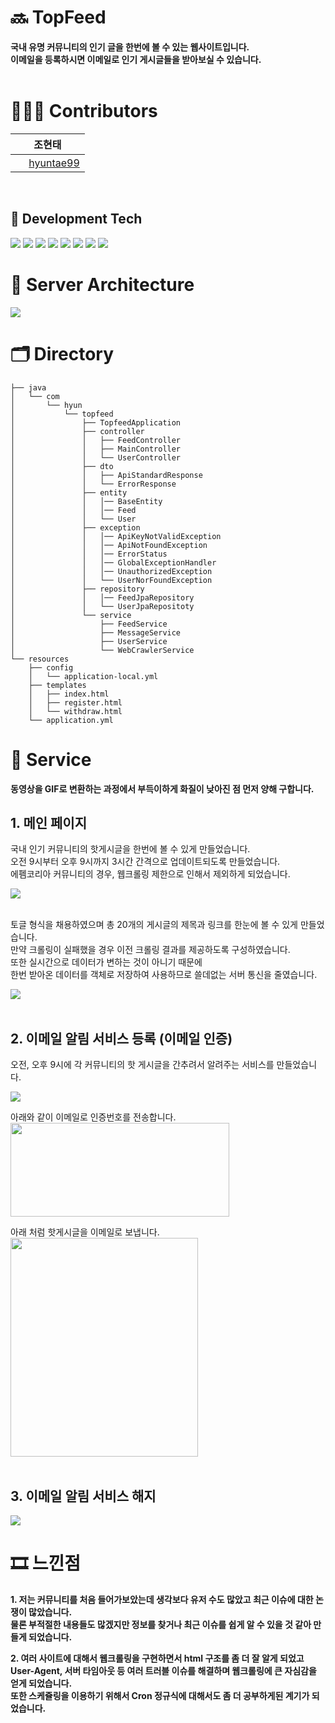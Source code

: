 # 🔜 TopFeed
**국내 유명 커뮤니티의 인기 글을 한번에 볼 수 있는 웹사이트입니다.<br>
이메일을 등록하시면 이메일로 인기 게시글들을 받아보실 수 있습니다.<br>**
<br>

# 👨🏻‍💻 Contributors
|  <div align = center>조현태 </div> |
|:----------|
|<div align = center> <img src = "https://oopy.lazyrockets.com/api/v2/notion/image?src=https%3A%2F%2Fnoticon-static.tammolo.com%2Fdgggcrkxq%2Fimage%2Fupload%2Fv1567128822%2Fnoticon%2Fosiivsvhnu4nt8doquo0.png&blockId=865f4b2a-5198-49e8-a173-0f893a4fed45&width=256" width = "17" height = "17"/> [hyuntae99](https://github.com/hyuntae99)| </div> 
<br>

## 📖 Development Tech
<img src="https://img.shields.io/badge/java-007396?style=for-the-badge&logo=java&logoColor=white">
<img src="https://img.shields.io/badge/mysql-4479A1?style=for-the-badge&logo=mysql&logoColor=white">
<img src="https://img.shields.io/badge/spring-6DB33F?style=for-the-badge&logo=spring&logoColor=white">
<img src="https://img.shields.io/badge/springboot-6DB33F?style=for-the-badge&logo=springboot&logoColor=white">
<img src="https://img.shields.io/badge/amazonaws-232F3E?style=for-the-badge&logo=amazonaws&logoColor=white">
<img src="https://img.shields.io/badge/gradle-02303A?style=for-the-badge&logo=gradle&logoColor=white">
<img src="https://img.shields.io/badge/nginx-%23009639.svg?style=for-the-badge&logo=nginx&logoColor=white">
<img src="https://img.shields.io/badge/github%20actions-%232671E5.svg?style=for-the-badge&logo=githubactions&logoColor=white">
<br>

# 💼 Server Architecture
<img src="https://velog.velcdn.com/images/jmjmjmz732002/post/a6c7a7be-ff27-4723-bfe2-d458ed641fab/image.png">
<br>

# 🗂️ Directory
```
├── java
│   └── com
│       └── hyun
│           └── topfeed
│               ├── TopfeedApplication
│               ├── controller
│               │   ├── FeedController
│               │   ├── MainController
│               │   └── UserController
│               ├── dto
│               │   ├── ApiStandardResponse
│               │   └── ErrorResponse
│               ├── entity
│               │   │── BaseEntity
│               │   │── Feed
│               │   └── User
│               ├── exception
│               │   │── ApiKeyNotValidException
│               │   │── ApiNotFoundException
│               │   │── ErrorStatus
│               │   │── GlobalExceptionHandler
│               │   │── UnauthorizedException
│               │   └── UserNorFoundException
│               ├── repository
│               │   │── FeedJpaRepository
│               │   └── UserJpaRepositoty
│               └── service
│                   ├── FeedService
│                   ├── MessageService
│                   ├── UserService
│                   └── WebCrawlerService
└── resources
    ├── config 
    │   └── application-local.yml
    ├── templates
    │   ├── index.html
    │   ├── register.html
    │   └── withdraw.html
    └── application.yml
```

# 📝 Service

**동영상을 GIF로 변환하는 과정에서 부득이하게 화질이 낮아진 점 먼저 양해 구합니다.**

## 1. 메인 페이지

국내 인기 커뮤니티의 핫게시글을 한번에 볼 수 있게 만들었습니다. <br>
오전 9시부터 오후 9시까지 3시간 간격으로 업데이트되도록 만들었습니다. <br>
에펨코리아 커뮤니티의 경우, 웹크롤링 제한으로 인해서 제외하게 되었습니다.

<img src= "https://velog.velcdn.com/images/hyuntae99/post/458c985b-5095-41b0-9bc4-792c5fe96859/image.png"><br><br>

토글 형식을 채용하였으며 총 20개의 게시글의 제목과 링크를 한눈에 볼 수 있게 만들었습니다.<br>
만약 크롤링이 실패했을 경우 이전 크롤링 결과를 제공하도록 구성하였습니다. <br>
또한 실시간으로 데이터가 변하는 것이 아니기 때문에 <br>
한번 받아온 데이터를 객체로 저장하여 사용하므로 쓸데없는 서버 통신을 줄였습니다. <br>

<img src="https://velog.velcdn.com/images/hyuntae99/post/b94773b9-1e79-42a6-995d-75798ab19a4f/image.gif">
<br><br>

## 2. 이메일 알림 서비스 등록 (이메일 인증)
오전, 오후 9시에 각 커뮤니티의 핫 게시글을 간추려서 알려주는 서비스를 만들었습니다.

<img src="https://velog.velcdn.com/images/hyuntae99/post/00838a85-db11-4ff9-90b8-9e0fcf6510fa/image.gif">

아래와 같이 이메일로 인증번호를 전송합니다.<br>
<img src="https://velog.velcdn.com/images/hyuntae99/post/52b5762e-78d9-44e1-8ebf-2baad1d55985/image.png" height=150 width=350>

아래 처럼 핫게시글을 이메일로 보냅니다. <br>
<img src="https://velog.velcdn.com/images/hyuntae99/post/d977ef15-471f-45e8-9078-9f8c768a17a8/image.png" height=350 width=300>
<br><br>

## 3. 이메일 알림 서비스 해지
<img src="https://velog.velcdn.com/images/hyuntae99/post/ca8582b6-51f0-4b9c-8ff2-1f7d9ae5cb90/image.gif">

# 🎞️ 느낀점
**1. 저는 커뮤니티를 처음 들어가보았는데 생각보다 유저 수도 많았고 최근 이슈에 대한 논쟁이 많았습니다. <br>
물론 부적절한 내용들도 많겠지만 정보를 찾거나 최근 이슈를 쉽게 알 수 있을 것 같아 만들게 되었습니다. <br>**

**2. 여러 사이트에 대해서 웹크롤링을 구현하면서 html 구조를 좀 더 잘 알게 되었고 <br>
User-Agent, 서버 타임아웃 등 여러 트러블 이슈를 해결하며 웹크롤링에 큰 자심감을 얻게 되었습니다. <br>
또한 스케쥴링을 이용하기 위해서 Cron 정규식에 대해서도 좀 더 공부하게된 계기가 되었습니다. <br>**
